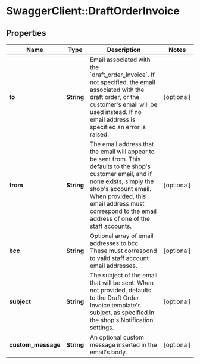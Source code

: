 # SwaggerClient::DraftOrderInvoice

## Properties
Name | Type | Description | Notes
------------ | ------------- | ------------- | -------------
**to** | **String** | Email associated with the &#x60;draft_order_invoice&#x60;.  If not specified, the email associated with the draft order, or the customer&#39;s email will be used instead.  If no email address is specified an error is raised. | [optional] 
**from** | **String** | The email address that the email will appear to be sent from. This defaults to the shop&#39;s customer email, and if none exists, simply the shop&#39;s account email. When provided, this email address must correspond to the email address of one of the staff accounts. | [optional] 
**bcc** | **String** | Optional array of email addresses to bcc. These must correspond to valid staff account email addresses. | [optional] 
**subject** | **String** | The subject of the email that will be sent. When not provided, defaults to the Draft Order Invoice template&#39;s subject, as specified in the shop&#39;s Notification settings. | [optional] 
**custom_message** | **String** | An optional custom message inserted in the email&#39;s body. | [optional] 


